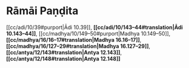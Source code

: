 # Rāmāi Paṇḍita

[[cc/adi/10/39#purport|Ādi 10.39]], **[[cc/adi/10/143–44#translation|Ādi 10.143–44]]**, [[cc/madhya/10/149–50#purport|Madhya 10.149–50]], **[[cc/madhya/16/16–17#translation|Madhya 16.16–17]]**, **[[cc/madhya/16/127–29#translation|Madhya 16.127–29]]**, **[[cc/antya/12/143#translation|Antya 12.143]]**, **[[cc/antya/12/148#translation|Antya 12.148]]**

